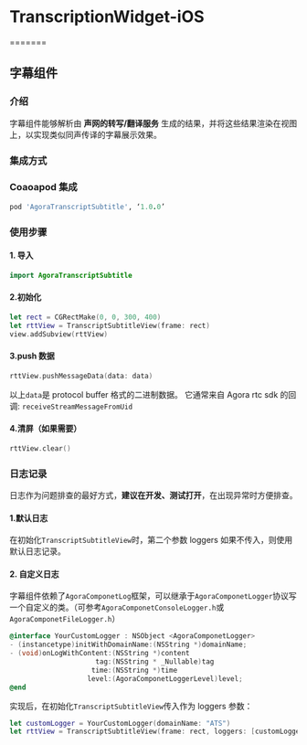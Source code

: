 # TranscriptionWidget-iOS


=======
## 字幕组件

### 介绍

字幕组件能够解析由 **声网的转写/翻译服务** 生成的结果，并将这些结果渲染在视图上，以实现类似同声传译的字幕展示效果。

### 集成方式

### Coaoapod 集成

```ruby
pod 'AgoraTranscriptSubtitle', ‘1.0.0’
```



### 使用步骤

#### 1. 导入

```swift
import AgoraTranscriptSubtitle
```

#### 2.初始化

```swift
let rect = CGRectMake(0, 0, 300, 400)
let rttView = TranscriptSubtitleView(frame: rect)
view.addSubview(rttView)
```

#### 3.push 数据

```swift
rttView.pushMessageData(data: data)
```

以上`data`是 protocol buffer 格式的二进制数据。 它通常来自 Agora rtc sdk 的回调: `receiveStreamMessageFromUid`

#### 4.清屏（如果需要）

```swift
rttView.clear()
```



### 日志记录

日志作为问题排查的最好方式，**建议在开发、测试打开**，在出现异常时方便排查。

#### 1.默认日志

在初始化`TranscriptSubtitleView`时，第二个参数 loggers 如果不传入，则使用默认日志记录。

#### 2. 自定义日志

字幕组件依赖了`AgoraComponetLog`框架，可以继承于`AgoraComponetLogger`协议写一个自定义的类。（可参考`AgoraComponetConsoleLogger.h`或`AgoraComponetFileLogger.h`）

```objective-c
@interface YourCustomLogger : NSObject <AgoraComponetLogger>
- (instancetype)initWithDomainName:(NSString *)domainName;
- (void)onLogWithContent:(NSString *)content
                     tag:(NSString * _Nullable)tag
                    time:(NSString *)time
                   level:(AgoraComponetLoggerLevel)level;
@end
```

实现后，在初始化`TranscriptSubtitleView`传入作为 loggers 参数：

```swift
let customLogger = YourCustomLogger(domainName: "ATS")
let rttView = TranscriptSubtitleView(frame: rect, loggers: [customLogger])
```









